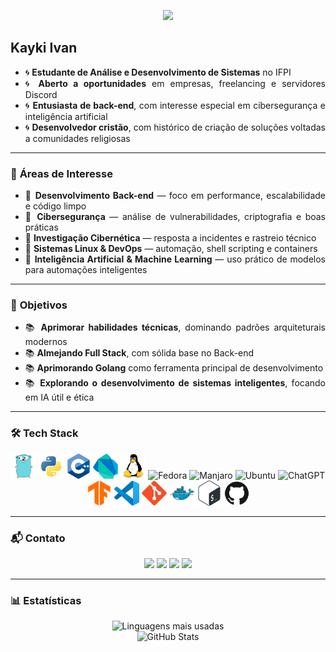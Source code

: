 <p align="center">
  <img src="https://readme-typing-svg.herokuapp.com/?color=808080&size=35&center=true&vCenter=true&width=1000&lines=Hey+Guys!+🐢" />
</p>

## **Kayki Ivan**

<div align="justify">

- 🌀 **Estudante de Análise e Desenvolvimento de Sistemas** no IFPI  
- 🌀 **Aberto a oportunidades** em empresas, freelancing e servidores Discord  
- 🌀 **Entusiasta de back-end**, com interesse especial em cibersegurança e inteligência artificial
- 🌀 **Desenvolvedor cristão**, com histórico de criação de soluções voltadas a comunidades religiosas  

</div>

---

### 📘 **Áreas de Interesse**

<div align="justify">

- 🐢 **Desenvolvimento Back-end** — foco em performance, escalabilidade e código limpo  
- 🐢 **Cibersegurança** — análise de vulnerabilidades, criptografia e boas práticas  
- 🐢 **Investigação Cibernética** — resposta a incidentes e rastreio técnico  
- 🐢 **Sistemas Linux & DevOps** — automação, shell scripting e containers  
- 🐢 **Inteligência Artificial & Machine Learning** — uso prático de modelos para automações inteligentes  

</div>

---

### 🎯 **Objetivos**

<div align="justify">

- 📚 **Aprimorar habilidades técnicas**, dominando padrões arquiteturais modernos  
- 📚 **Almejando Full Stack**, com sólida base no Back-end  
- 📚 **Aprimorando Golang** como ferramenta principal de desenvolvimento  
- 📚 **Explorando o desenvolvimento de sistemas inteligentes**, focando em IA útil e ética  

</div>

---

### 🛠 **Tech Stack**

<p align="center">
  <img src="https://raw.githubusercontent.com/devicons/devicon/master/icons/go/go-original.svg" alt="Go" width="40"/>
  <img src="https://raw.githubusercontent.com/devicons/devicon/master/icons/python/python-original.svg" alt="Python" width="40"/>
  <img src="https://raw.githubusercontent.com/devicons/devicon/master/icons/cplusplus/cplusplus-original.svg" alt="C++" width="40"/>
  <img src="https://raw.githubusercontent.com/devicons/devicon/master/icons/dart/dart-original.svg" alt="Dart" width="40"/>
  <img src="https://raw.githubusercontent.com/devicons/devicon/master/icons/linux/linux-original.svg" alt="Linux" width="40"/>
  <img src="https://upload.wikimedia.org/wikipedia/commons/3/3f/Fedora_logo.svg" alt="Fedora" width="50"/>
  <img src="https://upload.wikimedia.org/wikipedia/commons/3/3e/Manjaro-logo.svg" alt="Manjaro" width="50"/>
  <img src="https://upload.wikimedia.org/wikipedia/commons/9/9e/UbuntuCoF.svg" alt="Ubuntu" width="50"/>
  <img src="https://upload.wikimedia.org/wikipedia/commons/0/04/ChatGPT_logo.svg" alt="ChatGPT" width="50"/>
  <img src="https://raw.githubusercontent.com/devicons/devicon/master/icons/tensorflow/tensorflow-original.svg" alt="TensorFlow" width="40"/>
  <img src="https://raw.githubusercontent.com/devicons/devicon/master/icons/vscode/vscode-original.svg" alt="VSCode" width="40"/>
  <img src="https://raw.githubusercontent.com/devicons/devicon/master/icons/git/git-original.svg" alt="Git" width="40"/>
  <img src="https://raw.githubusercontent.com/devicons/devicon/master/icons/docker/docker-original.svg" alt="Docker" width="40"/>
  <img src="https://raw.githubusercontent.com/devicons/devicon/master/icons/bash/bash-original.svg" alt="Bash" width="40"/>
  <img src="https://raw.githubusercontent.com/devicons/devicon/master/icons/github/github-original.svg" alt="GitHub" width="40"/>
</p>

---

### 📬 **Contato**

<p align="center">
  <a href="https://www.twitch.tv/sh1ft7172" target="_blank"><img src="https://img.shields.io/badge/Twitch-%231d232e?style=for-the-badge&logo=twitch&logoColor=white"></a>
  <a href="https://discord.gg/Geracao144k" target="_blank"><img src="https://img.shields.io/badge/Discord-%231d232e?style=for-the-badge&logo=discord&logoColor=white"></a> 
  <a href="mailto:ivankayki72@gmail.com"><img src="https://img.shields.io/badge/Gmail-%231d232e?style=for-the-badge&logo=gmail&logoColor=white"></a>
  <a href="https://www.linkedin.com/in/kayki-de-sousa-5a33292b3/" target="_blank"><img src="https://img.shields.io/badge/LinkedIn-%231d232e?style=for-the-badge&logo=linkedin&logoColor=white"></a>
</p>

---

### 📊 **Estatísticas**

<p align="center">
  <img src="https://github-readme-stats.vercel.app/api/top-langs/?username=sh1ftx&layout=compact&theme=tokyonight" alt="Linguagens mais usadas"/>
  <br>
  <img src="https://github-readme-stats.vercel.app/api?username=sh1ftx&show_icons=true&theme=tokyonight&count_private=true" alt="GitHub Stats"/>
</p>
